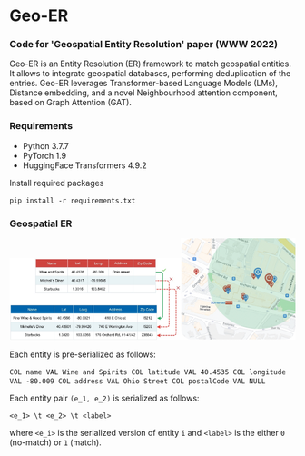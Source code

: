# Geo-ER
### Code for 'Geospatial Entity Resolution' paper (WWW 2022)

Geo-ER is an Entity Resolution (ER) framework to match geospatial entities. It allows to integrate geospatial databases, performing deduplication of the entries. Geo-ER leverages Transformer-based Language Models (LMs), Distance embedding, and a novel Neighbourhood attention component, based on Graph Attention (GAT).

### Requirements

* Python 3.7.7
* PyTorch 1.9
* HuggingFace Transformers 4.9.2

Install required packages
```
pip install -r requirements.txt
```

### Geospatial ER

<img src="imgs/geo_er_examples.jpg" alt="Example of geospatial ER" width="60%"/><img src="imgs/neighbourhood.jpg" alt="Example of geospatial ER" width="40%"/>

Each entity is pre-serialized as follows:

```
COL name VAL Wine and Spirits COL latitude VAL 40.4535 COL longitude VAL -80.009 COL address VAL Ohio Street COL postalCode VAL NULL
```

Each entity pair ``(e_1, e_2)`` is serialized as follows:

```
<e_1> \t <e_2> \t <label>
```
where ``<e_i>`` is the serialized version of entity ``i`` and ``<label>`` is the either ``0`` (no-match) or ``1`` (match).

